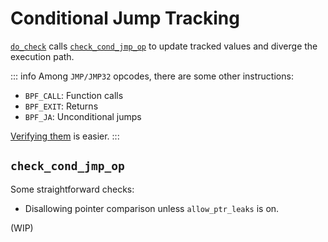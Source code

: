 # Conditional Jump Tracking

[`do_check`](./verifier.md#do-check) calls
[`check_cond_jmp_op`](https://github.com/torvalds/linux/blob/4dc12f37a8e98e1dca5521c14625c869537b50b6/kernel/bpf/verifier.c#L10117)
to update tracked values and diverge the execution path.

::: info
Among `JMP/JMP32` opcodes, there are some other instructions:
- `BPF_CALL`: Function calls
- `BPF_EXIT`: Returns
- `BPF_JA`: Unconditional jumps

[Verifying them](https://github.com/torvalds/linux/blob/4dc12f37a8e98e1dca5521c14625c869537b50b6/kernel/bpf/verifier.c#L12360-L12450) is easier.
:::

## `check_cond_jmp_op`

Some straightforward checks:
- Disallowing pointer comparison unless `allow_ptr_leaks` is on.

(WIP)
